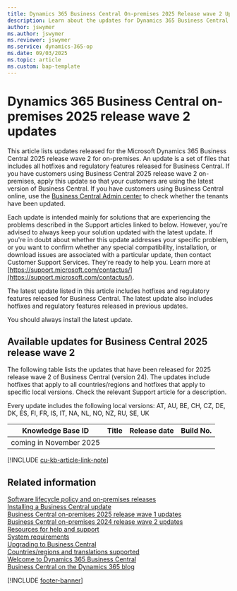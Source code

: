 ```yaml
---
title: Dynamics 365 Business Central On-premises 2025 Release wave 2 Updates
description: Learn about the updates for Dynamics 365 Business Central 2025 release wave 2 on-premises deployments.
author: jswymer
ms.author: jswymer
ms.reviewer: jswymer
ms.service: dynamics-365-op
ms.date: 09/03/2025
ms.topic: article
ms.custom: bap-template
---
```

# Dynamics 365 Business Central on-premises 2025 release wave 2 updates

This article lists updates released for the Microsoft Dynamics 365 Business Central 2025 release wave 2 for on-premises. An update is a set of files that includes all hotfixes and regulatory features released for Business Central. If you have customers using Business Central 2025 release wave 2 on-premises, apply this update so that your customers are using the latest version of Business Central. If you have customers using Business Central online, use the [Business Central Admin center](../administration/tenant-admin-center.md) to check whether the tenants have been updated.  

Each update is intended mainly for solutions that are experiencing the problems described in the Support articles linked to below. However, you're advised to always keep your solution updated with the latest update. If you're in doubt about whether this update addresses your specific problem, or you want to confirm whether any special compatibility, installation, or download issues are associated with a particular update, then contact Customer Support Services. They're ready to help you. Learn more at [https://support.microsoft.com/contactus/](https://support.microsoft.com/contactus/).

The latest update listed in this article includes hotfixes and regulatory features released for Business Central. The latest update also includes hotfixes and regulatory features released in previous updates.  

You should always install the latest update.

## Available updates for Business Central 2025 release wave 2

The following table lists the updates that have been released for 2025 release wave 2 of Business Central (version 24). The updates include hotfixes that apply to all countries/regions and hotfixes that apply to specific local versions. Check the relevant Support article for a description.

Every update includes the following local versions: AT, AU, BE, CH, CZ, DE, DK, ES, FI, FR, IS, IT, NA, NL, NO, NZ, RU, SE, UK

|Knowledge Base ID|Title|Release date  |Build No. |
|-----------------|-----|--------------|----------|
|coming in November 2025||||

[!INCLUDE [cu-kb-article-link-note](../includes/cu-kb-article-link-note.md)]

## Related information

[Software lifecycle policy and on-premises releases](../terms/lifecycle-policy-on-premises.md)  
[Installing a Business Central update](../upgrade/upgrading-cumulative-update-v26.md)  
[Business Central on-premises 2025 release wave 1 updates](update-versions-26.md)  
[Business Central on-premises 2024 release wave 2 updates](update-versions-25.md)  
[Resources for help and support](../help-and-support.md)  
[System requirements](system-requirements-business-central-v27.md)  
[Upgrading to Business Central](../upgrade/upgrading-to-business-central.md)  
[Countries/regions and translations supported](../compliance/apptest-countries-and-translations.md)  
[Welcome to Dynamics 365 Business Central](/dynamics365/business-central/index)  
[Business Central on the Dynamics 365 blog](https://www.microsoft.com/dynamics-365/blog/it-professional/product/dynamics-365-business-central/)    

[!INCLUDE [footer-banner](../includes/footer-banner.md)]
